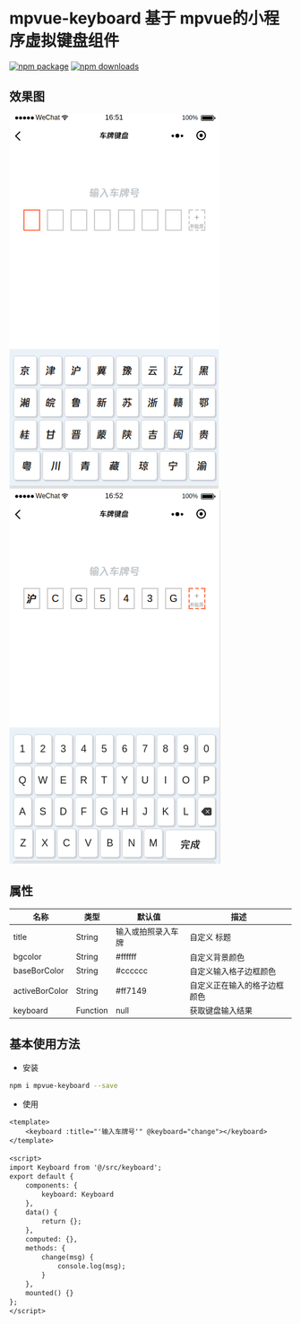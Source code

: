 # mpvue-keyboard 基于 mpvue的小程序虚拟键盘组件

[![npm package](https://img.shields.io/npm/v/mpvue-keyboard.svg)](https://www.npmjs.com/package/mpvue-keyboard)
[![npm downloads](http://img.shields.io/npm/dm/mpvue-keyboard.svg)](https://www.npmjs.com/package/mpvue-keyboard)

## 效果图
![默认效果1](./static/1.png)
![默认效果2](./static/2.png)

## 属性

| 名称              | 类型           | 默认值        | 描述               |
| -----------------|--------------- | ------------- | ----------------  |
| title        | String         | 输入或拍照录入车牌             | 自定义 标题  |
| bgcolor          | String         | #ffffff             | 自定义背景颜色           |
| baseBorColor           | String         | #cccccc   | 自定义输入格子边框颜色  |
| activeBorColor     | String       | #ff7149          | 自定义正在输入的格子边框颜色 |
| keyboard       | Function       | null          | 获取键盘输入结果 |

## 基本使用方法

* 安装

``` bash
npm i mpvue-keyboard --save
```

* 使用

``` vue
<template>
    <keyboard :title="'输入车牌号'" @keyboard="change"></keyboard>
</template>

<script>
import Keyboard from '@/src/keyboard';
export default {
    components: {
        keyboard: Keyboard
    },
    data() {
        return {};
    },
    computed: {},
    methods: {
        change(msg) {
            console.log(msg);
        }
    },
    mounted() {}
};
</script>

```